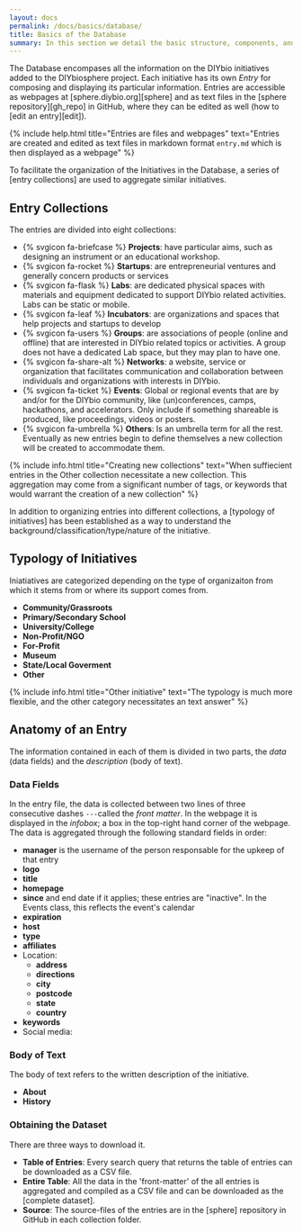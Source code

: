 ```yaml
---
layout: docs
permalink: /docs/basics/database/
title: Basics of the Database
summary: In this section we detail the basic structure, components, and organization of the Database
---
```



The Database encompases all the information on the DIYbio initiatives added to the DIYbiosphere project. Each initiative has its own _Entry_ for composing and displaying its particular information. Entries are accessible as webpages at [sphere.diybio.org][sphere] and as text files in the [sphere repository][gh_repo] in GitHub, where they can be edited as well (how to [edit an entry][edit]).

{% include help.html title="Entries are files and webpages" text="Entries are created and edited as text files in markdown format `entry.md` which is then displayed as a webpage" %}

To facilitate the organization of the Initiatives in the Database, a series of [entry collections] are used to aggregate similar initiatives.

## Entry Collections
The entries are divided into eight collections:

- {% svgicon fa-briefcase %} **Projects**: have particular aims, such as designing an instrument or an educational workshop.
- {% svgicon fa-rocket %} **Startups**: are entrepreneurial ventures and generally concern products or services
- {% svgicon fa-flask %} **Labs**: are dedicated physical spaces with materials and equipment dedicated to support DIYbio related activities. Labs can be static or mobile.
- {% svgicon fa-leaf %} **Incubators**: are organizations and spaces that help projects and startups to develop
- {% svgicon fa-users %} **Groups**: are associations of people (online and offline) that are interested in DIYbio related topics or activities. A group does not have a dedicated Lab space, but they may plan to have one.
- {% svgicon fa-share-alt %} **Networks**: a website, service or organization that facilitates communication and collaboration between individuals and organizations with interests in DIYbio.
- {% svgicon fa-ticket %} **Events**: Global or regional events that are by and/or for the DIYbio community, like (un)conferences, camps, hackathons, and accelerators. Only include if something shareable is produced, like proceedings, videos or posters.
- {% svgicon fa-umbrella %} **Others**: Is an umbrella term for all the rest. Eventually as new entries begin to define themselves a new collection will be created to accommodate them.


{% include info.html title="Creating new collections" text="When suffiecient entries in the Other collection necessitate a new collection. This aggregation may come from a significant number of tags, or keywords that would warrant the creation of a new collection" %}

In addition to organizing entries into different collections, a [typology of initiatives] has been established as a way to understand the background/classification/type/nature of the initiative.

## Typology of Initiatives
Iniatiatives are categorized depending on the type of organizaiton from which it stems from or where its support comes from.

- **Community/Grassroots**
- **Primary/Secondary School**
- **University/College**
- **Non-Profit/NGO**
- **For-Profit**
- **Museum**
- **State/Local Goverment**
- **Other**

{% include info.html title="Other initiative" text="The typology is much more flexible, and the other category necessitates an text answer" %}

## Anatomy of an Entry
The information contained in each of them is divided in two parts, the _data_ (data fields) and the _description_ (body of text).

### Data Fields
In the entry file, the data is collected between two lines of three consecutive dashes `---`called the _front matter_. In the webpage it is displayed in the _infobox_; a box in the top-right hand corner of the webpage. The data is aggregated through the following standard fields in order:

- **manager** is the username of the person responsable for the upkeep of that entry
- **logo**
- **title**
- **homepage**
- **since** and end date if it applies; these entries are "inactive". In the Events class, this reflects the event's calendar
- **expiration**
- **host**
- **type**
- **affiliates**
- Location:
  - **address**
  - **directions**
  - **city**
  - **postcode**
  - **state**
  - **country**
- **keywords**
- Social media:

### Body of Text
The body of text refers to the written description of the initiative.

  - **About**
  - **History**

### Obtaining the Dataset
There are three ways to download it.

- **Table of Entries**: Every search query that returns the table of entries can be downloaded as a CSV file.
- **Entire Table**: All the data in the 'front-matter' of the all entries is aggregated and compiled as a CSV file and can be downloaded as the [complete dataset].
- **Source**: The source-files of the entries are in the [sphere] repository in GitHub in each collection folder.
